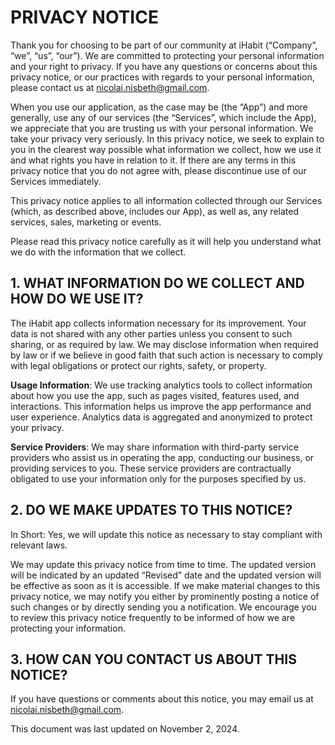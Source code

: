 # PRIVACY NOTICE

Thank you for choosing to be part of our community at iHabit (“Company”, “we”, “us”, “our”). We are committed to protecting your personal information and your right to privacy. If you have any questions or concerns about this privacy notice, or our practices with regards to your personal information, please contact us at nicolai.nisbeth@gmail.com.

When you use our application, as the case may be (the “App”) and more generally, use any of our services (the “Services”, which include the App), we appreciate that you are trusting us with your personal information. We take your privacy very seriously. In this privacy notice, we seek to explain to you in the clearest way possible what information we collect, how we use it and what rights you have in relation to it. If there are any terms in this privacy notice that you do not agree with, please discontinue use of our Services immediately.

This privacy notice applies to all information collected through our Services (which, as described above, includes our App), as well as, any related services, sales, marketing or events.

Please read this privacy notice carefully as it will help you understand what we do with the information that we collect.

## 1. WHAT INFORMATION DO WE COLLECT AND HOW DO WE USE IT?
The iHabit app collects information necessary for its improvement. Your data is not shared with any other parties unless you consent to such sharing, or as required by law. We may disclose information when required by law or if we believe in good faith that such action is necessary to comply with legal obligations or protect our rights, safety, or property.

**Usage Information**: We use tracking analytics tools to collect information about how you use the app, such as pages visited, features used, and interactions. This information helps us improve the app performance and user experience. Analytics data is aggregated and anonymized to protect your privacy.

**Service Providers**: We may share information with third-party service providers who assist us in operating the app, conducting our business, or providing services to you. These service providers are contractually obligated to use your information only for the purposes specified by us.

## 2. DO WE MAKE UPDATES TO THIS NOTICE?
In Short: Yes, we will update this notice as necessary to stay compliant with relevant laws.

We may update this privacy notice from time to time. The updated version will be indicated by an updated “Revised” date and the updated version will be effective as soon as it is accessible. If we make material changes to this privacy notice, we may notify you either by prominently posting a notice of such changes or by directly sending you a notification. We encourage you to review this privacy notice frequently to be informed of how we are protecting your information.

## 3. HOW CAN YOU CONTACT US ABOUT THIS NOTICE?
If you have questions or comments about this notice, you may email us at nicolai.nisbeth@gmail.com.

This document was last updated on November 2, 2024.
